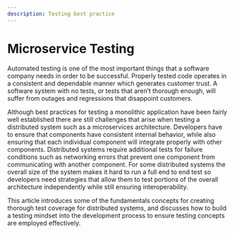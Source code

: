 ```yaml
---
description: Testing best practice
---
```


# Microservice Testing

Automated testing is one of the most important things that a software company needs in order to be successful. Properly tested code operates in a consistent and dependable manner which generates customer trust. A software system with no tests, or tests that aren’t thorough enough, will suffer from outages and regressions that disappoint customers.

Although best practices for testing a monolithic application have been fairly well established there are still challenges that arise when testing a distributed system such as a microservices architecture. Developers have to ensure that components have consistent internal behavior, while also ensuring that each individual component will integrate properly with other components. Distributed systems require additional tests for failure conditions such as networking errors that prevent one component from communicating with another component. For some distributed systems the overall size of the system makes it hard to run a full end to end test so developers need strategies that allow them to test portions of the overall architecture independently while still ensuring interoperability.

This article introduces some of the fundamentals concepts for creating thorough test coverage for distributed systems, and discusses how to build a testing mindset into the development process to ensure testing concepts are employed effectively.
